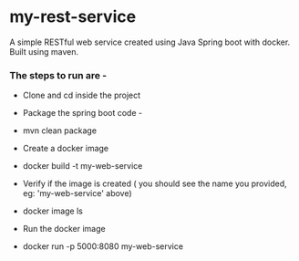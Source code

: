 # my-rest-service
A simple RESTful web service created using Java Spring boot with docker. Built using maven.

### The steps to run are -
- Clone and cd inside the project

- Package the spring boot code -
* mvn clean package

- Create a docker image
* docker build -t my-web-service

- Verify if the image is created ( you should see the name you provided, eg: 'my-web-service' above)
* docker image ls

- Run the docker image
* docker run -p 5000:8080 my-web-service

